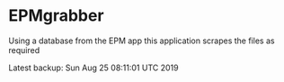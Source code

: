 # EPMgrabber
Using a database from the EPM app this application scrapes the files as required


Latest backup: Sun Aug 25 08:11:01 UTC 2019
